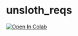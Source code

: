 # unsloth_reqs

[![Open In Colab](https://colab.research.google.com/assets/colab-badge.svg)](https://colab.research.google.com/drive/1hz6N4DXFyG0YiHkh6W9JldWMLxj7Xd3c?usp=sharing)


